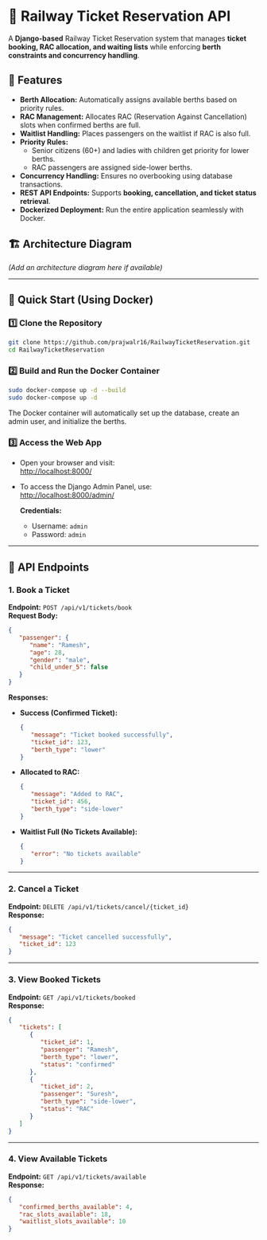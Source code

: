 # 🚆 Railway Ticket Reservation API  

A **Django-based** Railway Ticket Reservation system that manages **ticket booking, RAC allocation, and waiting lists** while enforcing **berth constraints and concurrency handling**.  

## 📌 Features  
- **Berth Allocation:** Automatically assigns available berths based on priority rules.  
- **RAC Management:** Allocates RAC (Reservation Against Cancellation) slots when confirmed berths are full.  
- **Waitlist Handling:** Places passengers on the waitlist if RAC is also full.  
- **Priority Rules:**  
   - Senior citizens (60+) and ladies with children get priority for lower berths.  
   - RAC passengers are assigned side-lower berths.  
- **Concurrency Handling:** Ensures no overbooking using database transactions.  
- **REST API Endpoints:** Supports **booking, cancellation, and ticket status retrieval**.  
- **Dockerized Deployment:** Run the entire application seamlessly with Docker.  

## 🏗 Architecture Diagram  
*(Add an architecture diagram here if available)*  

---

## 🚀 Quick Start (Using Docker)  

### 1️⃣ Clone the Repository  
```bash
git clone https://github.com/prajwalr16/RailwayTicketReservation.git
cd RailwayTicketReservation
```

### 2️⃣ Build and Run the Docker Container  
```bash
sudo docker-compose up -d --build
sudo docker-compose up -d
```

The Docker container will automatically set up the database, create an admin user, and initialize the berths.

### 3️⃣ Access the Web App  
- Open your browser and visit:  
   [http://localhost:8000/](http://localhost:8000/)  

- To access the Django Admin Panel, use:  
   [http://localhost:8000/admin/](http://localhost:8000/admin/)  

   **Credentials:**  
   - Username: `admin`  
   - Password: `admin`  

---

## 📖 API Endpoints  

### 1. Book a Ticket  
**Endpoint:** `POST /api/v1/tickets/book`  
**Request Body:**  
```json
{
   "passenger": {
      "name": "Ramesh",
      "age": 28,
      "gender": "male",
      "child_under_5": false
   }
}
```

**Responses:**  
- **Success (Confirmed Ticket):**  
   ```json
   {
      "message": "Ticket booked successfully",
      "ticket_id": 123,
      "berth_type": "lower"
   }
   ```
- **Allocated to RAC:**  
   ```json
   {
      "message": "Added to RAC",
      "ticket_id": 456,
      "berth_type": "side-lower"
   }
   ```
- **Waitlist Full (No Tickets Available):**  
   ```json
   {
      "error": "No tickets available"
   }
   ```

---

### 2. Cancel a Ticket  
**Endpoint:** `DELETE /api/v1/tickets/cancel/{ticket_id}`  
**Response:**  
```json
{
   "message": "Ticket cancelled successfully",
   "ticket_id": 123
}
```

---

### 3. View Booked Tickets  
**Endpoint:** `GET /api/v1/tickets/booked`  
**Response:**  
```json
{
   "tickets": [
      {
         "ticket_id": 1,
         "passenger": "Ramesh",
         "berth_type": "lower",
         "status": "confirmed"
      },
      {
         "ticket_id": 2,
         "passenger": "Suresh",
         "berth_type": "side-lower",
         "status": "RAC"
      }
   ]
}
```

---

### 4. View Available Tickets  
**Endpoint:** `GET /api/v1/tickets/available`  
**Response:**  
```json
{
   "confirmed_berths_available": 4,
   "rac_slots_available": 18,
   "waitlist_slots_available": 10
}
```